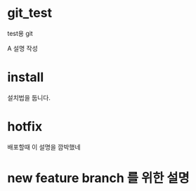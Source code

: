 # git_test
test용 git

A 설명 작성

# install 

설치법을 둡니다. 

# hotfix

배포할때 이 설명을 깜박했네

# new feature branch 를 위한 설명


